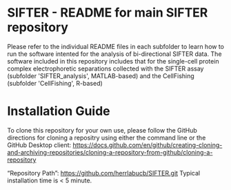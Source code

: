 # SIFTER - README for main SIFTER repository

Please refer to the individual README files in each subfolder to learn how to run the software intented for the analysis of bi-directional SIFTER data. The software included in this repository includes that for the single-cell protein complex electrophoretic separations collected with the SIFTER assay (subfolder 'SIFTER_analysis', MATLAB-based) and the CellFishing (subfolder 'CellFishing', R-based)


# Installation Guide

To clone this repository for your own use, please follow the GitHub directions for cloning a repositry using either the command line or the GitHub Desktop client: https://docs.github.com/en/github/creating-cloning-and-archiving-repositories/cloning-a-repository-from-github/cloning-a-repository

“Repository Path”: https://github.com/herrlabucb/SIFTER.git
Typical installation time is < 5 minute.
